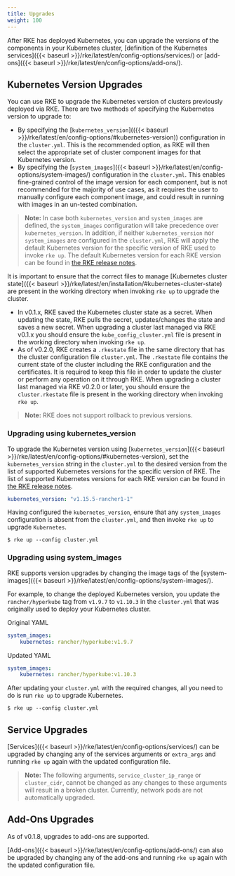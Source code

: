 ```yaml
---
title: Upgrades
weight: 100
---
```


After RKE has deployed Kubernetes, you can upgrade the versions of the components in your Kubernetes cluster, [definition of the Kubernetes services]({{< baseurl >}}/rke/latest/en/config-options/services/) or [add-ons]({{< baseurl >}}/rke/latest/en/config-options/add-ons/).

## Kubernetes Version Upgrades

You can use RKE to upgrade the Kubernetes version of clusters previously deployed via RKE. There are two methods of specifying the Kubernetes version to upgrade to:
- By specifying the [`kubernetes_version`](({{< baseurl >}}/rke/latest/en/config-options/#kubernetes-version)) configuration in the `cluster.yml`. This is the recommended option, as RKE will then select the appropriate set of cluster component images for that Kubernetes version.
- By specifying the [`system_images`]({{< baseurl >}}/rke/latest/en/config-options/system-images/) configuration in the `cluster.yml`. This enables fine-grained control of the image version for each component, but is not recommended for the majority of use cases, as it requires the user to manually configure each component image, and could result in running with images in an un-tested combination.

> **Note:** In case both `kubernetes_version` and `system_images` are defined, the `system_images` configuration will take precedence over `kubernetes_version`. In addition, if neither `kubernetes_version` nor `system_images` are configured in the `cluster.yml`, RKE will apply the default Kubernetes version for the specific version of RKE used to invoke `rke up`. The default Kubernetes version for each RKE version can be found in [the RKE release notes](https://github.com/rancher/rke/releases/).

It is important to ensure that the correct files to manage [Kubernetes cluster state]({{< baseurl >}}/rke/latest/en/installation/#kubernetes-cluster-state) are present in the working directory when invoking `rke up` to upgrade the cluster.
- In v0.1.x, RKE saved the Kubernetes cluster state as a secret. When updating the state, RKE pulls the secret, updates/changes the state and saves a new secret. When upgrading a cluster last managed via RKE v0.1.x you should ensure the `kube_config_cluster.yml` file is present in the working directory when invoking `rke up`.
- As of v0.2.0, RKE creates a `.rkestate` file in the same directory that has the cluster configuration file `cluster.yml`. The `.rkestate` file contains the current state of the cluster including the RKE configuration and the certificates. It is required to keep this file in order to update the cluster or perform any operation on it through RKE. When upgrading a cluster last managed via RKE v0.2.0 or later, you should ensure the `cluster.rkestate` file is present in the working directory when invoking `rke up`.

> **Note:** RKE does not support rollback to previous versions.

### Upgrading using kubernetes_version

To upgrade the Kubernetes version using [`kubernetes_version`]({{< baseurl >}}/rke/latest/en/config-options/#kubernetes-version), set the `kubernetes_version` string in the `cluster.yml` to the desired version from the list of supported Kubernetes versions for the specific version of RKE. The list of supported Kubernetes versions for each RKE version can be found in [the RKE release notes](https://github.com/rancher/rke/releases/).

```yaml
kubernetes_version: "v1.15.5-rancher1-1"
```

Having configured the `kubernetes_version`, ensure that any `system_images` configuration is absent from the `cluster.yml`, and then invoke `rke up` to upgrade `Kubernetes`.

```
$ rke up --config cluster.yml
```

### Upgrading using system_images

RKE supports version upgrades by changing the image tags of the [system-images]({{< baseurl >}}/rke/latest/en/config-options/system-images/).

For example, to change the deployed Kubernetes version, you update the `rancher/hyperkube` tag from `v1.9.7` to `v1.10.3` in the `cluster.yml` that was originally used to deploy your Kubernetes cluster.

Original YAML

```yaml
system_images:
    kubernetes: rancher/hyperkube:v1.9.7
```

Updated YAML

```yaml
system_images:
    kubernetes: rancher/hyperkube:v1.10.3
```

After updating your `cluster.yml` with the required changes, all you need to do is run `rke up` to upgrade Kubernetes.

```
$ rke up --config cluster.yml
```

## Service Upgrades

[Services]({{< baseurl >}}/rke/latest/en/config-options/services/) can be upgraded by changing any of the services arguments or `extra_args` and running `rke up` again with the updated configuration file.

> **Note:** The following arguments, `service_cluster_ip_range` or `cluster_cidr`, cannot be changed as any changes to these arguments will result in a broken cluster. Currently, network pods are not automatically upgraded.

## Add-Ons Upgrades

As of v0.1.8, upgrades to add-ons are supported.

[Add-ons]({{< baseurl >}}/rke/latest/en/config-options/add-ons/) can also be upgraded by changing any of the add-ons and running `rke up` again with the updated configuration file.
